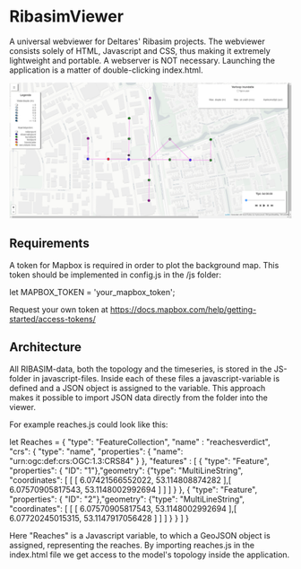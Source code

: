 # RibasimViewer
A universal webviewer for Deltares' Ribasim projects.
The webviewer consists solely of HTML, Javascript and CSS, thus making it extremely lightweight and portable. A webserver is NOT necessary.
Launching the application is a matter of double-clicking index.html.

![Alt text](./images/example.png)

## Requirements
A token for Mapbox is required in order to plot the background map. This token should be implemented in config.js in the /js folder:

let MAPBOX_TOKEN = 'your_mapbox_token';

Request your own token at https://docs.mapbox.com/help/getting-started/access-tokens/

## Architecture
All RIBASIM-data, both the topology and the timeseries, is stored in the JS-folder in javascript-files. 
Inside each of these files a javascript-variable is defined and a JSON object is assigned to the variable.
This approach makes it possible to import JSON data directly from the folder into the viewer.

For example reaches.js could look like this:

let Reaches = 
{
"type": "FeatureCollection", 
"name" :  "reachesverdict",
"crs": { "type": "name", "properties": { "name": "urn:ogc:def:crs:OGC:1.3:CRS84" } },
"features" :  [
{ "type": "Feature", "properties": { "ID": "1"},"geometry": {"type": "MultiLineString", "coordinates": [ [ [ 6.07421566552022, 53.114808874282 ],[ 6.07570905817543, 53.1148002992694 ] ] ] } },
{ "type": "Feature", "properties": { "ID": "2"},"geometry": {"type": "MultiLineString", "coordinates": [ [ [ 6.07570905817543, 53.1148002992694 ],[ 6.07720245015315, 53.1147917056428 ] ] ] } }
]
}

Here "Reaches" is a Javascript variable, to which a GeoJSON object is assigned, representing the reaches. 
By importing reaches.js in the index.html file we get access to the model's topology inside the application.


